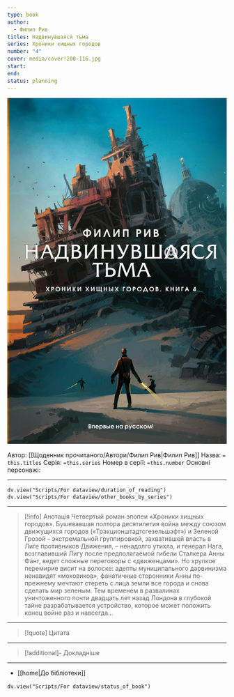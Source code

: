 ```yaml
---
type: book
author:
  - Филип Рив
titles: Надвинувшаяся тьма
series: Хроники хищных городов
number: "4"
cover: media/cover!200-116.jpg
start:
end:
status: planning
---
```

![cover|200](media/cover!200-116.jpg)

Автор: [[Щоденник прочитаного/Автори/Филип Рив|Филип Рив]]
Назва: `= this.titles`
Серія:  `=this.series`
Номер в серії: `=this.number`
Основні персонажі:

---
```dataviewjs
dv.view("Scripts/For dataview/duration_of_reading")
dv.view("Scripts/For dataview/other_books_by_series")
```

---
>[!info] Анотація
>Четвертый роман эпопеи «Хроники хищных городов». Бушевавшая полтора десятилетия война между союзом движущихся городов («Тракционштадтсгезельшафт») и Зеленой Грозой – экстремальной группировкой, захватившей власть в Лиге противников Движения, – ненадолго утихла, и генерал Нага, возглавивший Лигу после предполагаемой гибели Сталкера Анны Фанг, ведет сложные переговоры с «движенцами». Но хрупкое перемирие висит на волоске: адепты муниципального дарвинизма ненавидят «моховиков», фанатичные сторонники Анны по-прежнему мечтают стереть с лица земли все города и снова сделать мир зеленым. Тем временем в развалинах уничтоженного почти двадцать лет назад Лондона в глубокой тайне разрабатывается устройство, которое может положить конец войне раз и навсегда…
___

>[!quote] Цитата

---
>[!additional]- Докладніше

---

- [[home|До бібліотеки]]

```dataviewjs
dv.view("Scripts/For dataview/status_of_book")
```